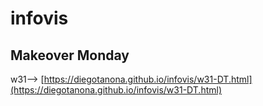 # infovis

## Makeover Monday

w31--> [https://diegotanona.github.io/infovis/w31-DT.html](https://diegotanona.github.io/infovis/w31-DT.html)
